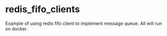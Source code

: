 # redis_fifo_clients
Example of using redis fifo client to implement message queue. All will run on docker.
